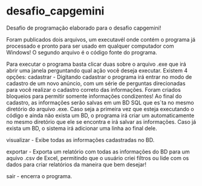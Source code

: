 # desafio_capgemini
Desafio de programação elaborado para o desafio capgemini!

Foram publicados dois arquivos, um executavél onde contém o programa já processado e pronto para ser usado em qualquer computador com Windows!
O segundo arquivo é o código fonte do programa.

Para executar o programa basta clicar duas sobre o arquivo .exe que irá abrir uma janela perguntando qual ação você deseja executar. Existem 4 opções:
cadastrar - Digitando cadastrar o programa irá entrar no modo de cadastro de um novo anúncio, com um série de perguntas direcionadas para você realizar o cadastro correto das informações. Foram criados bloqueios para permitir somente informações condizentes! Ao final do cadastro, as informações serão salvas em um BD SQL que es´ta no mesmo diretório do arquivo .exe. Caso seja a primeira vez que esteja executando o código e ainda não exista um BD, o programa irá criar um automaticamente no mesmo diretório que ele se encontra e irá salvar as informações. Caso já exista um BD, o sistema irá adicionar uma linha ao final dele.

visualizar - Exibe todas as informações cadastradas no BD.

exportar - Exporta um relatório com todas as informações do BD para um aquivo .csv de Excel, permitindo que o usuário criei filtros ou lide com os dados para criar relatórios da maneira que bem desejar!

sair - encerra o programa.
